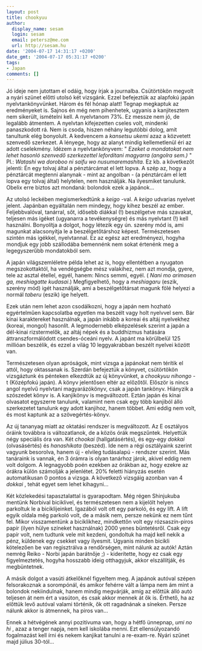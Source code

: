```yaml
---
layout: post
title: chookyuu
author:
  display_name: sesam
  login: sesam
  email: petersz@me.com
  url: http://sesam.hu
date: '2004-07-17 14:31:17 +0200'
date_gmt: '2004-07-17 05:31:17 +0200'
tags:
- Japan
comments: []
---
```


Jó ideje nem jutottam el odáig, hogy írjak a journalba. Csütörtökön megvolt a nyári szünet előtti utolsó két vizsgánk. Ezzel befejeztük az alapfokú japán nyelvtankönyvünket. Három és fél hónap alatt! Tegnap megkaptuk az eredményeket is. Sajnos én még nem pihenhetek, ugyanis a kanjitesztem nem sikerült, ismételni kell. A nyelvtanom 73%. Ez messze nem jó, de legalább átmentem. A nyelvtan kifejezetten cseles volt, mindenki panaszkodott rá. Nem is csoda, hiszen néhány legutóbbi dolog, amit tanultunk elég bonyolult. A kedvencem a _kansetsu ukemi_ azaz a közvetett szenvedő szerkezet. A lényege, hogy az alanyt mindig kellemetlenül éri az adott cselekmény. Idézem a nyelvtankönyvem: " _Ezeket a mondatokat nem lehet hasonló szenvedő szerkezettel lefordítani magyarra (angolra sem.)_ " Pl.: _Watashi wa doroboo ni saifu wo nusumaremashita._ Ez kb. a következőt jelenti: Én egy tolvaj által a pénztárcámat el lett lopva. A szép az, hogy a pénztárcát megtenni alanynak - mint az angolban - (a pénztárcám el lett lopva egy tolvaj által) helytelen, nem használják. Na ilyesmiket tanulunk. Obelix erre biztos azt mondaná: bolondok ezek a japánok...

Az utolsó leckében megismerkedtünk a _keigo_ -val. A _keigo_ udvarias nyelvet jelent. Japánban egyáltalán nem mindegy, hogy kihez beszél az ember. Feljebbvalóval, tanárral, sőt, idősebb diákkal (!) beszélgetve más szavakat, teljesen más igéket (ugyanarra a tevékenységre) és más nyelvtant (!) kell használni. Bonyolítja a dolgot, hogy létezik egy ún. szerény mód is, ami magunkat alacsonyítja le a beszélgetőtárshoz képest. Természetesen szintén más igékkel, nyelvtannal. Ez az egész azt eredményezi, hogyha mondjuk egy jobb szállodába bemennénk nem sokat értenénk meg a legegyszerűbb mondatokból sem.

A japán világszemléletre példa lehet az is, hogy ellentétben a nyugaton megszokottaktól, ha vendégségbe mész valakihez, nem azt mondja, gyere, tele az asztal étellel, egyél, hanem: Nincs semmi, egyél. ( _Nani mo arimasen ga, meshiagatte kudasai_.) Megfigyelhető, hogy a _meshiagaru_ (eszik, szerény mód) igét használják, ami a beszélgetőtársat magunk fölé helyezi a normál _taberu_ (eszik) ige helyett. 

Ezek után nem lehet azon csodálkozni, hogy a japán nem hozható egyértelműen kapcsolatba egyetlen ma beszélt vagy holt nyelvvel sem. Bár kínai karaktereket használnak, a japán inkább a koreai és altáj nyelvekhez (koreai, mongol) hasonlít. A legmodernebb elképzelések szerint a japán a dél-kinai rizstermelők, az altáj népek és a buddhizmus hatására áttranszformálódott csendes-óceáni nyelv. A japánt ma körülbelül 125 millióan beszélik, és ezzel a világ 10 leggyakrabban beszélt nyelvei között van.

Természetesen olyan apróságok, mint vizsga a japánokat nem térítik el attól, hogy oktassanak is. Szerdán befejeztük a könyvet, csütörtökön vizsgáztunk és pénteken elkezdtük az új könyvünket, a _chookyuu nihongo_ -t (Középfokú japán). A könyv jelentősen eltér az előzőtől. Először is nincs angol nyelvű nyelvtani magyarázókönyv, csak a japán tankönyv. Hiányzik a szószedet könyv is. A kanjikönyv is megváltozott. Eztán japán és kínai olvasatot egyszerre tanulunk, valamint nem csak egy több kanjiból álló szerkezetet tanulunk egy adott kanjihoz, hanem többet. Ami eddig nem volt, és most kaptunk az a szövegértés-könyv.

Az új tananyag miatt az oktatási rendszer is megváltozott. Az E osztályos óráink továbbra is változatlanok, de a közös órák megszűntek. Helyettük négy speciális óra van. Két _chookai_ (hallgatásértés), és egy-egy _dokkai_ (olvasásértés) és _hanashikata_ (beszéd). Ide nem a régi osztályaink szerint vagyunk besorolva, hanem új - elvileg tudásalapú - rendszer szerint. Más tanáraink is vannak, én 3 órámra is olyan tanárhoz járok, akivel eddig nem volt dolgom. A legnagyobb poén ezekben az órákban az, hogy ezekre az órákra külön számolják a jelenlétet. 20% feletti hiányzás esetén automatikusan 0 pontos a vizsga. A következő vizsgáig azonban van 4 _dokkai_ , tehát egyet sem lehet kihagyni...

Két közlekedési tapasztalattal is gyarapodtam. Még régen Shinjukuba mentünk Norbival biciklivel, és természetesen nem a kijelölt helyen parkoltuk le a biciklijeinket. Igazából volt ott egy parkoló, és egy lift. A lift egyik oldala még parkoló volt, de a másik nem, persze nekünk ez nem tűnt fel. Mikor visszamentünk a biciklikhez, mindkettőn volt egy rózsaszín-piros papír (ilyen hülye színeket használnak) 2000 yenes büntetésről. Csak egy papír volt, nem tudtunk vele mit kezdeni, gondoltuk ha majd kell nekik a pénz, küldenek egy csekket vagy ilyesmit. Ugyanis minden bicikli kötelezően be van regisztrálva a rendőrségen, mint nálunk az autók! Aztán nemrég Reiko - Norbi japán barátnője ;) - kiderítette, hogy ez csak egy figyelmeztetés, hogyha hosszabb ideig otthagyjuk, akkor elszállítják, és megbüntetnek.

A másik dolgot a vasúti átkelőknél figyeltem meg. A japánok autóval szépen felsorakoznak a sorompónál, és amikor fehérre vált a lámpa nem ám mint a bolondok nekiindulnak, hanem mindig megvárják, amíg az előttük álló autó teljesen át nem ért a vasúton, és csak akkor mennek át ők is. Érthető, ha az előttük levő autóval valami történik, ők ott ragadnának a síneken. Persze nálunk akkor is átmennek, ha piros van...

Ennek a hétvégének annyi pozitívuma van, hogy a hétfő ünnepnap, _umi no hi_ , azaz a tenger napja, nem kell iskolába menni. Ezt ellensúlyozandó fogalmazást kell írni és nekem kanjikat tanulni a re-exam-re. Nyári szünet majd július 30-tól...
